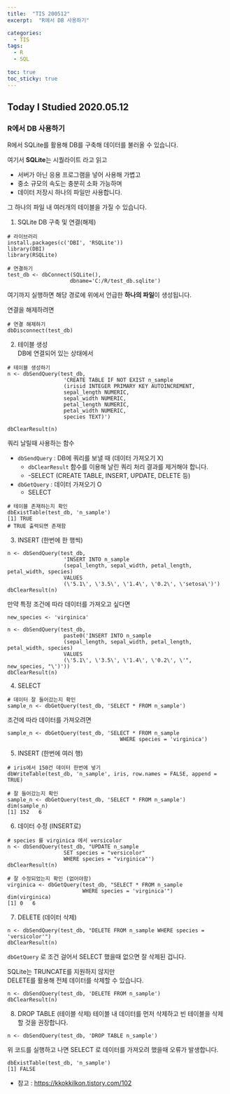 ```yaml
---
title:  "TIS 200512"
excerpt:  "R에서 DB 사용하기"

categories:
  - TIS
tags:
  - R
  - SQL
  
toc: true
toc_sticky: true
---
```


## Today I Studied 2020.05.12

### R에서 DB 사용하기
R에서 SQLite를 활용해 DB를 구축해 데이터를 불러올 수 있습니다. 

여기서 **SQLite**는 시퀄라이트 라고 읽고 
* 서버가 아닌 응용 프로그램을 넣어 사용해 가볍고 
* 중소 규모의 속도는 충분히 소화 가능하며
* 데이터 저장시 하나의 파일만 사용합니다. 

그 하나의 파일 내 여러개의 테이블을 가질 수 있습니다. 

1. SQLite DB 구축 및 연결(해제)
```
# 라이브러리 
install.packages(c('DBI', 'RSQLite'))
library(DBI)
library(RSQLite)

# 연결하기
test_db <- dbConnect(SQLite(), 
                    dbname='C:/R/test_db.sqlite')
```

여기까지 실행하면 해당 경로에 위에서 언급한 **하나의 파일**이 생성됩니다.

연결을 해제하려면
```
# 연결 해제하기
dbDisconnect(test_db)
```

2. 테이블 생성<br>
DB에 연결되어 있는 상태에서
```
# 테이블 생성하기
n <- dbSendQuery(test_db, 
                  'CREATE TABLE IF NOT EXIST n_sample
                  (irisid INTEGER PRIMARY KEY AUTOINCREMENT,
                  sepal_length NUMERIC,
                  sepal_width NUMERIC,
                  petal_length NUMERIC,
                  petal_width NUMERIC,
                  species TEXT)')

dbClearResult(n)
```

쿼리 날릴때 사용하는 함수 
  * `dbSendQuery` : DB에 쿼리를 보낼 때 (데이터 가져오기 X)
      - `dbClearResult` 함수를 이용해 날린 쿼리 처리 결과를 제거해야 합니다. 
      - -SELECT (CREATE TABLE, INSERT, UPDATE, DELETE 등)
  * `dbGetQuery` : 데이터 가져오기 O
      - SELECT
      
```
# 테이블 존재하는지 확인
dbExistTable(test_db, 'n_sample')
[1] TRUE
# TRUE 출력되면 존재함
```

3. INSERT (한번에 한 행씩)
```
n <- dbSendQuery(test_db,
                  'INSERT INTO n_sample
                  (sepal_length, sepal_width, petal_length, petal_width, species)
                  VALUES
                  (\'5.1\', \'3.5\', \'1.4\', \'0.2\', \'setosa\')')
dbClearResult(n)
```

만약 특정 조건에 따라 데이터를 가져오고 싶다면
```
new_species <- 'virginica'

n <- dbSendQuery(test_db,
                  paste0('INSERT INTO n_sample
                  (sepal_length, sepal_width, petal_length, petal_width, species)
                  VALUES
                  (\'5.1\', \'3.5\', \'1.4\', \'0.2\', \'", new_species, "\')'))
dbClearResult(n)
```

4. SELECT
```
# 데이터 잘 들어갔는지 확인
sample_n <- dbGetQuery(test_db, 'SELECT * FROM n_sample')
```

조건에 따라 데이터를 가져오려면
```
sample_n <- dbGetQuery(test_db, 'SELECT * FROM n_sample 
                                    WHERE species = 'virginica')
```

5. INSERT (한번에 여러 행)
```
# iris에서 150건 데이터 한번에 넣기
dbWriteTable(test_db, 'n_sample', iris, row.names = FALSE, append = TRUE)

# 잘 들어갔는지 확인
sample_n <- dbGetQuery(test_db, 'SELECT * FROM n_sample')
dim(sample_n)
[1] 152   6
```

6. 데이터 수정 (INSERT로)
```
# species 를 virginica 에서 versicolor
n <- dbSendQuery(test_db, "UPDATE n_sample 
                  SET species = "versicolor" 
                  WHERE species = "virginica"')
dbClearResult(n)

# 잘 수정되었는지 확인 (없어야함)
virginica <- dbGetQuery(test_db, "SELECT * FROM n_sample 
                        WHERE species = 'virginica'")
dim(virginica)
[1] 0   6
```

7. DELETE (데이터 삭제)
```
n <- dbSendQuery(test_db, "DELETE FROM n_sample WHERE species = 'versicolor'")
dbClearResult(n)
```

`dbGetQuery` 로 조건 걸어서 SELECT 했을때 없으면 잘 삭제된 겁니다. 

SQLite는 TRUNCATE를 지원하지 않지만<br>
DELETE를 활용해 전체 데이터를 삭제할 수 있습니다. 
```
n <- dbSendQuery(test_db, 'DELETE FROM n_sample')
dbClearResult(n)
```

8. DROP TABLE (테이블 삭제)
테이블 내 데이터를 먼저 삭제하고 빈 테이블을 삭제할 것을 권장합니다. 
```
n <- dbSendQuery(test_db, 'DROP TABLE n_sample')
```

위 코드를 실행하고 나면 SELECT 로 데이터를 가져오려 했을때 오류가 발생합니다. 
```
dbExistTable(test_db, 'n_sample')
[1] FALSE
```


* 참고 : https://kkokkilkon.tistory.com/102
